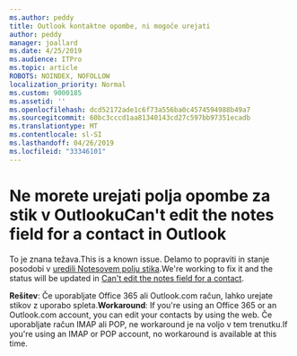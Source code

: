 ```yaml
---
ms.author: peddy
title: Outlook kontaktne opombe, ni mogoče urejati
author: peddy
manager: joallard
ms.date: 4/25/2019
ms.audience: ITPro
ms.topic: article
ROBOTS: NOINDEX, NOFOLLOW
localization_priority: Normal
ms.custom: 9000185
ms.assetid: ''
ms.openlocfilehash: dcd52172ade1c6f73a556ba0c4574594988b49a7
ms.sourcegitcommit: 60bc3cccd1aa81340143cd27c597bb97351ecadb
ms.translationtype: MT
ms.contentlocale: sl-SI
ms.lasthandoff: 04/26/2019
ms.locfileid: "33346101"
---
```

# <a name="cant-edit-the-notes-field-for-a-contact-in-outlook"></a><span data-ttu-id="71d5f-102">Ne morete urejati polja opombe za stik v Outlooku</span><span class="sxs-lookup"><span data-stu-id="71d5f-102">Can't edit the notes field for a contact in Outlook</span></span>
<span data-ttu-id="71d5f-103">To je znana težava.</span><span class="sxs-lookup"><span data-stu-id="71d5f-103">This is a known issue.</span></span> <span data-ttu-id="71d5f-104">Delamo to popraviti in stanje posodobi v [uredili Notesovem polju stika](https://support.office.com/article/fb8394ce-04ce-48b5-bae4-be46f77f10fe).</span><span class="sxs-lookup"><span data-stu-id="71d5f-104">We're working to fix it and the status will be updated in [Can't edit the notes field for a contact](https://support.office.com/article/fb8394ce-04ce-48b5-bae4-be46f77f10fe).</span></span>

<span data-ttu-id="71d5f-105">**Rešitev**: Če uporabljate Office 365 ali Outlook.com račun, lahko urejate stikov z uporabo spleta.</span><span class="sxs-lookup"><span data-stu-id="71d5f-105">**Workaround**: If you're using an Office 365 or an Outlook.com account, you can edit your contacts by using the web.</span></span> <span data-ttu-id="71d5f-106">Če uporabljate račun IMAP ali POP, ne workaround je na voljo v tem trenutku.</span><span class="sxs-lookup"><span data-stu-id="71d5f-106">If you're using an IMAP or POP account, no workaround is available at this time.</span></span>
